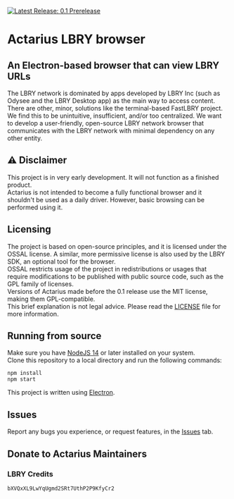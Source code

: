 [![Latest Release: 0.1 Prerelease](https://i.postimg.cc/ncSwGRjj/latest-release-0-1-prerelease-1.png)](https://github.com/Shroom2020/actarius/releases)
# Actarius LBRY browser 
## An Electron-based browser that can view LBRY URLs
The LBRY network is dominated by apps developed by LBRY Inc (such as Odysee and the LBRY Desktop app) as the main way to access content. 
There are other, minor, solutions like the terminal-based FastLBRY project. We find this to be unintuitive, insufficient, and/or too centralized.
We want to develop a user-friendly, open-source LBRY network browser that communicates with the LBRY network with minimal dependency on any other entity.

## ⚠️ Disclaimer 
This project is in very early development. It will not function as a finished product.  
Actarius is not intended to become a fully functional browser and it shouldn't be used as a daily driver. However, basic browsing can be performed using it.

## Licensing
The project is based on open-source principles, and it is licensed under the OSSAL license. A similar, more permissive license is also used by the LBRY SDK, an optional tool for the browser.  
OSSAL restricts usage of the project in redistributions or usages that require modifications to be published with public source code, such as the GPL family of licenses.  
Versions of Actarius made before the 0.1 release use the MIT license, making them GPL-compatible.  
This brief explanation is not legal advice. Please read the [LICENSE](/LICENSE) file for more information.

## Running from source
Make sure you have [NodeJS 14](https://nodejs.org/) or later installed on your system.  
Clone this repository to a local directory and run the following commands:
```
npm install
npm start
```

This project is written using [Electron](https://github.com/electron/electron).
## Issues
Report any bugs you experience, or request features, in the [Issues](https://github.com/Shroom2020/actarius-lbry-browser/issues) tab.

## Donate to Actarius Maintainers
### LBRY Credits
```
bXVQxXL9LwYqUgmd2SRt7UthP2P9KfyCr2
```
